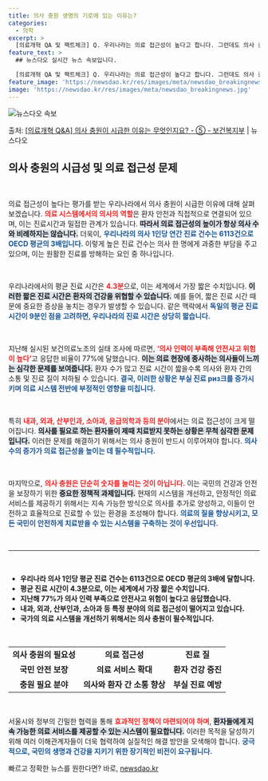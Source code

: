 ```yaml
---
title: 의사 충원 생명의 기로에 있는 이유는?
categories:
  - 의학
excerpt: >
  [의료개혁 QA 및 팩트체크] Q. 우리나라는 의료 접근성이 높다고 합니다. 그런데도 의사 충원이 시급한 이…
feature_text: >
  ## 뉴스다오 실시간 뉴스 속보입니다.

  [의료개혁 QA 및 팩트체크] Q. 우리나라는 의료 접근성이 높다고 합니다. 그런데도 의사 충원이 시급한 이…
feature_image: 'https://newsdao.kr/res/images/meta/newsdao_breakingnews.jpg'
image: 'https://newsdao.kr/res/images/meta/newsdao_breakingnews.jpg'
---
```


![뉴스다오 속보](https://newsdao.kr/res/images/meta/newsdao_breakingnews.jpg)

<p>출처: <a href="https://newsdao.kr/3423" rel="dofollow">[의료개혁 Q&A] 의사 충원이 시급한 이유는 무엇인지요? - ⑤ - 보건복지부</a> | 뉴스다오</p>

<h2 data-ke-size="size26">의사 충원의 시급성 및 의료 접근성 문제</h2>

<p data-ke-size="size16">&nbsp;</p>

의료 접근성이 높다는 평가를 받는 우리나라에서 의사 충원이 시급한 이유에 대해 살펴보겠습니다. <b><span style="color: #ee2323;">의료 시스템에서의 의사의 역할</span></b>은 환자 안전과 직접적으로 연결되어 있으며, 이는 진료시간과 밀접한 관계가 있습니다. <b><span style="background-color: #21538527;">따라서 의료 접근성의 높이가 항상 의사 수와 비례하지는 않습니다.</span></b> 더욱이, <b><span style="color: #1a5490;">우리나라의 의사 1인당 연간 진료 건수는 6113건으로 OECD 평균의 3배입니다.</span></b> 이렇게 높은 진료 건수는 의사 한 명에게 과중한 부담을 주고 있으며, 이는 원활한 진료를 방해하는 요인 중 하나입니다.

<p data-ke-size="size16">&nbsp;</p>

우리나라에서의 평균 진료 시간은 <b><span style="color: #ee2323;">4.3분</span></b>으로, 이는 세계에서 가장 짧은 수치입니다. <b><span style="background-color: #21538527;">이러한 짧은 진료 시간은 환자의 건강을 위협할 수 있습니다.</span></b> 예를 들어, 짧은 진료 시간 때문에 중요한 증상을 놓치는 경우가 발생할 수 있습니다. 같은 맥락에서 <b><span style="color: #1a5490;">독일의 평균 진료 시간이 9분인 점을 고려하면, 우리나라의 진료 시간은 상당히 짧습니다.</span></b> 

<p data-ke-size="size16">&nbsp;</p>

지난해 실시된 보건의료노조의 실태 조사에 따르면, <b><span style="color: #ee2323;">‘의사 인력이 부족해 안전사고 위험이 높다’</span></b>고 응답한 비율이 77%에 달했습니다. <b><span style="background-color: #21538527;">이는 의료 현장에 종사하는 의사들이 느끼는 심각한 문제를 보여줍니다.</span></b> 환자 수가 많고 진료 시간이 짧을수록 의사와 환자 간의 소통 및 진료 질이 저하될 수 있습니다. <b><span style="color: #1a5490;">결국, 이러한 상황은 부실 진료 риз크를 증가시키며 의료 시스템 전반에 부정적인 영향을 미칩니다.</span></b>

<p data-ke-size="size16">&nbsp;</p>

특히 <b><span style="color: #ee2323;">내과, 외과, 산부인과, 소아과, 응급의학과 등의 분야</span></b>에서는 의료 접근성이 크게 떨어집니다. <b><span style="background-color: #21538527;">의사를 필요로 하는 환자들이 제때 치료받지 못하는 상황은 무척 심각한 문제입니다.</span></b> 이러한 문제를 해결하기 위해서는 의사 충원이 반드시 이루어져야 합니다. <b><span style="color: #1a5490;">의사 수의 증가가 의료 접근성을 높이는 데 필수적입니다.</span></b>

<p data-ke-size="size16">&nbsp;</p>

마지막으로, <b><span style="color: #ee2323;">의사 충원은 단순히 숫자를 늘리는 것이 아닙니다.</span></b> 이는 국민의 건강과 안전을 보장하기 위한 <b><span style="background-color: #21538527;">중요한 정책적 과제입니다.</span></b> 현재의 시스템을 개선하고, 안정적인 의료 서비스를 제공하기 위해서는 지속 가능한 방식으로 의사를 추가로 양성하고, 이들이 안전하고 효율적으로 진료할 수 있는 환경을 조성해야 합니다. <b><span style="color: #1a5490;">의료의 질을 향상시키고, 모든 국민이 안전하게 치료받을 수 있는 시스템을 구축하는 것이 우선입니다.</span></b>

<p data-ke-size="size16">&nbsp;</p>

<hr>

<p data-ke-size="size16">&nbsp;</p>

<ul>
<li><b>우리나라 의사 1인당 평균 진료 건수는 6113건으로 OECD 평균의 3배에 달합니다.</b></li>
<li><b>평균 진료 시간이 4.3분으로, 이는 세계에서 가장 짧은 수치입니다.</b></li>
<li><b>지난해 77%가 의사 인력 부족으로 안전사고 위험이 높다고 응답했습니다.</b></li>
<li><b>내과, 외과, 산부인과, 소아과 등 특정 분야의 의료 접근성이 떨어지고 있습니다.</b></li>
<li><b>국가의 의료 시스템을 개선하기 위해서는 의사 충원이 필수적입니다.</b></li>
</ul>

<p data-ke-size="size16">&nbsp;</p>

<table style="width: 100%; border-collapse: collapse;">
<tr>
<td style="text-align: center; height: 17px;"><b>의사 충원의 필요성</b></td>
<td style="text-align: center; height: 17px;"><b>의료 접근성</b></td>
<td style="text-align: center; height: 17px;"><b>진료 질</b></td>
</tr>
<tr>
<td style="text-align: center; height: 17px;"><b>국민 안전 보장</b></td>
<td style="text-align: center; height: 17px;"><b>의료 서비스 확대</b></td>
<td style="text-align: center; height: 17px;"><b>환자 건강 증진</b></td>
</tr>
<tr>
<td style="text-align: center; height: 17px;"><b>충원 필요 분야</b></td>
<td style="text-align: center; height: 17px;"><b>의사와 환자 간 소통 향상</b></td>
<td style="text-align: center; height: 17px;"><b>부실 진료 예방</b></td>
</tr>
</table>

<p data-ke-size="size16">&nbsp;</p>

서울시와 정부의 긴밀한 협력을 통해 <b><span style="color: #ee2323;">효과적인 정책이 마련되어야 하며</span></b>, <b><span style="background-color: #21538527;">환자들에게 지속 가능한 의료 서비스를 제공할 수 있는 시스템이 필요합니다.</span></b> 이러한 목적을 달성하기 위해 여러 이해관계자들이 더욱 협력하여 실질적인 해결 방안을 모색해야 합니다. <b><span style="color: #1a5490;">궁극적으로, 국민의 생명과 건강을 지키기 위한 장기적인 비전이 요구됩니다.</span></b> 

빠르고 정확한 뉴스를 원한다면? 바로, <a href="https://newsdao.kr" rel="dofollow">newsdao.kr</a>



